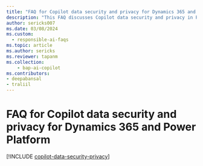 ```yaml
---
title: "FAQ for Copilot data security and privacy for Dynamics 365 and Power Platform "
description: "This FAQ discusses Copilot data security and privacy in Power Platform and how Copilot responsibly uses AI capabilities."
author: sericks007 
ms.date: 03/08/2024
ms.custom: 
  - responsible-ai-faqs
ms.topic: article
ms.author: sericks
ms.reviewer: tapanm
ms.collection: 
    - bap-ai-copilot
ms.contributors:
- deepabansal
- traliil
---
```


# FAQ for Copilot data security and privacy for Dynamics 365 and Power Platform 

[!INCLUDE [copilot-data-security-privacy](~/../shared-content/shared/responsible-ai-faqs-includes/copilot-data-security-privacy.md)]
